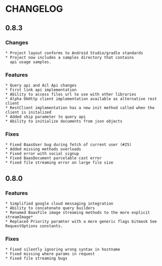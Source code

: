 # CHANGELOG

## 0.8.3

### Changes
    * Project layout conforms to Android Studio/gradle standards
    * Project now includes a samples directory that contains
      api usage samples.

### Features
    * Query api and Acl Api changes
    * First link api implementation
    * Ability to access files url to use with other libraries
    * Alpha OkHttp client implementation available as alternative rest client
    * RestClient implementation has a new init method called when the client is initalized
    * Added skip parameter to query api
    * Ability to initialize documents from json objects

### Fixes
    * Fixed BaasUser bug during fetch of current user (#25)
    * Added missing methods overloads
    * Fixed error with social signup
    * Fixed BaasDocument parcelable cast error
    * Fixed file streaming error on large file size

## 0.8.0

### Features
    * Simplified google cloud messaging integration
    * Ability to concatenate query builders
    * Renamed BaasFile image streaming methods to the more explicit streamImage*
    * Replaced Priority paramter with a more generic flags bitmask See RequestOptions constants.
    
### Fixes
    * Fixed silently ignoring wrong syntax in hostname
    * Fixed missing where params in request
    * Fixed file streaming bugs
